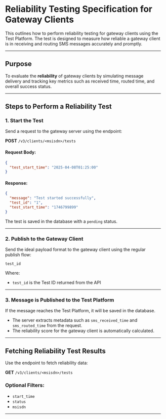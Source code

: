 # Reliability Testing Specification for Gateway Clients

This outlines how to perform reliability testing for gateway clients using the Test Platform. The test is designed to measure how reliable a gateway client is in receiving and routing SMS messages accurately and promptly.

---

## Purpose

To evaluate the **reliability** of gateway clients by simulating message delivery and tracking key metrics such as received time, routed time, and overall success status.

---

## Steps to Perform a Reliability Test

### 1. Start the Test

Send a request to the gateway server using the endpoint:

**POST** `/v3/clients/<msisdn>/tests`

#### Request Body:

```json
{
  "test_start_time": "2025-04-08T01:25:00"
}
```

#### Response:

```json
{
  "message": "Test started successfully",
  "test_id": "1",
  "test_start_time": "1746799899"
}
```

The test is saved in the database with a `pending` status.

---

### 2. Publish to the Gateway Client

Send the ideal payload format to the gateway client using the regular publish flow:

```
test_id
```

Where:

- `test_id` is the Test ID returned from the API

---

### 3. Message is Published to the Test Platform

If the message reaches the Test Platform, it will be saved in the database.

- The server extracts metadata such as `sms_received_time` and `sms_routed_time` from the request.
- The reliability score for the gateway client is automatically calculated.

---

## Fetching Reliability Test Results

Use the endpoint to fetch reliability data:

**GET** `/v3/clients/<msisdn>/tests`

### Optional Filters:

- `start_time`
- `status`
- `msisdn`

---
